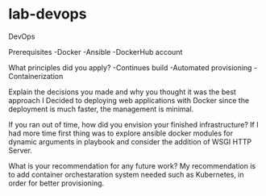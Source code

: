 # lab-devops
DevOps

Prerequisites
-Docker
-Ansible
-DockerHub account

What principles did you apply?
-Continues build
-Automated provisioning
-Containerization

Explain the decisions you made and why you thought it was the best approach
I Decided to deploying web applications with Docker since the deployment is much faster, the management is minimal.

If you ran out of time, how did you envision your finished infrastructure?
If I had more time first thing was to explore ansible docker modules for dynamic arguments in playbook and consider the addition of WSGI HTTP Server. 

What is your recommendation for any future work?
My recommendation is to add container orchestaration system needed such as Kubernetes, in order for better provisioning.
